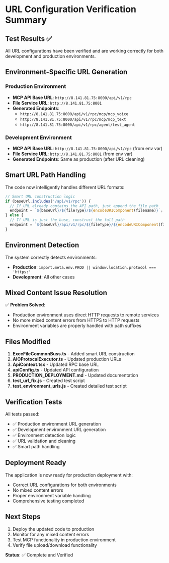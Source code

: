 # URL Configuration Verification Summary

## Test Results ✅

All URL configurations have been verified and are working correctly for both development and production environments.

## Environment-Specific URL Generation

### Production Environment
- **MCP API Base URL**: `http://8.141.81.75:8000/api/v1/rpc`
- **File Service URL**: `http://8.141.81.75:8001`
- **Generated Endpoints**:
  - `http://8.141.81.75:8000/api/v1/rpc/mcp/mcp_voice`
  - `http://8.141.81.75:8000/api/v1/rpc/mcp/mcp_text`
  - `http://8.141.81.75:8000/api/v1/rpc/agent/test_agent`

### Development Environment
- **MCP API Base URL**: `http://8.141.81.75:8000/api/v1/rpc` (from env var)
- **File Service URL**: `http://8.141.81.75:8001` (from env var)
- **Generated Endpoints**: Same as production (after URL cleaning)

## Smart URL Path Handling

The code now intelligently handles different URL formats:

```javascript
// Smart URL construction logic
if (baseUrl.includes('/api/v1/rpc')) {
  // If URL already contains the API path, just append the file path
  endpoint = `${baseUrl}/${fileType}/${encodeURIComponent(filename)}`;
} else {
  // If URL is just the base, construct the full path
  endpoint = `${baseUrl}/api/v1/rpc/${fileType}/${encodeURIComponent(filename)}`;
}
```

## Environment Detection

The system correctly detects environments:
- **Production**: `import.meta.env.PROD || window.location.protocol === 'https:'`
- **Development**: All other cases

## Mixed Content Issue Resolution

✅ **Problem Solved**: 
- Production environment uses direct HTTP requests to remote services
- No more mixed content errors from HTTPS to HTTP requests
- Environment variables are properly handled with path suffixes

## Files Modified

1. **ExecFileCommonBuss.ts** - Added smart URL construction
2. **AIOProtocalExecutor.ts** - Updated production URLs
3. **ApiContext.tsx** - Updated RPC base URL
4. **apiConfig.ts** - Updated API configuration
5. **PRODUCTION_DEPLOYMENT.md** - Updated documentation
6. **test_url_fix.js** - Created test script
7. **test_environment_urls.js** - Created detailed test script

## Verification Tests

All tests passed:
- ✅ Production environment URL generation
- ✅ Development environment URL generation
- ✅ Environment detection logic
- ✅ URL validation and cleaning
- ✅ Smart path handling

## Deployment Ready

The application is now ready for production deployment with:
- Correct URL configurations for both environments
- No mixed content errors
- Proper environment variable handling
- Comprehensive testing completed

## Next Steps

1. Deploy the updated code to production
2. Monitor for any mixed content errors
3. Test MCP functionality in production environment
4. Verify file upload/download functionality

**Status**: ✅ Complete and Verified 